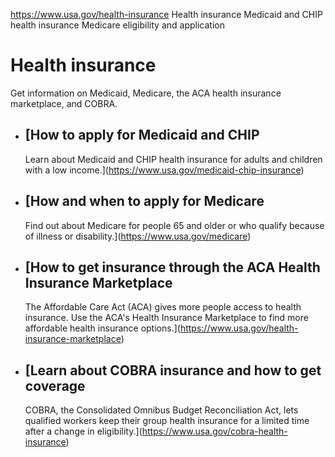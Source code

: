 

https://www.usa.gov/health-insurance
Health insurance
Medicaid and CHIP health insurance
Medicare eligibility and application

Health insurance
================

Get information on Medicaid, Medicare, the ACA health insurance marketplace, and COBRA.

* [How to apply for Medicaid and CHIP
  ----------------------------------

  Learn about Medicaid and CHIP health insurance for adults and children with a low income.](https://www.usa.gov/medicaid-chip-insurance)
* [How and when to apply for Medicare
  ----------------------------------

  Find out about Medicare for people 65 and older or who qualify because of illness or disability.](https://www.usa.gov/medicare)
* [How to get insurance through the ACA Health Insurance Marketplace
  -----------------------------------------------------------------

  The Affordable Care Act (ACA) gives more people access to health insurance. Use the ACA's Health Insurance Marketplace to find more affordable health insurance options.](https://www.usa.gov/health-insurance-marketplace)
* [Learn about COBRA insurance and how to get coverage
  ---------------------------------------------------

  COBRA, the Consolidated Omnibus Budget Reconciliation Act, lets qualified workers keep their group health insurance for a limited time after a change in eligibility.](https://www.usa.gov/cobra-health-insurance)
